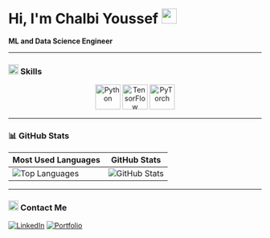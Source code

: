 

# Hi, I'm Chalbi Youssef <img src="https://media.giphy.com/media/hvRJCLFzcasrR4ia7z/giphy.gif" width="30px">

**ML and Data Science Engineer**

---

### <img src="https://img.icons8.com/emoji/48/000000/magic-wand-emoji.png" width="20"/> Skills

<p align="center">
  <img src="https://your-gif-link.com/python.gif" alt="Python" width="50"/>
  <img src="https://your-gif-link.com/tensorflow.gif" alt="TensorFlow" width="50"/>
  <img src="https://your-gif-link.com/pytorch.gif" alt="PyTorch" width="50"/>
</p>

---

### 📊 GitHub Stats

| Most Used Languages | GitHub Stats |
|---------------------|--------------|
| ![Top Languages](https://github-readme-stats.vercel.app/api/top-langs/?ChYoussef02=ChYoussef02&layout=compact&theme=dark) | ![GitHub Stats](https://github-readme-stats.vercel.app/api?ChYoussef02=ChYoussef02&show_icons=true&theme=dark) |

---

### <img src="https://img.icons8.com/emoji/48/000000/laptop-emoji.png" width="20"/> Contact Me

[![LinkedIn](https://img.shields.io/badge/LinkedIn-youssef-chalbi-blue?logo=linkedin&style=for-the-badge)](https://linkedin.com/in/https://www.linkedin.com/in/youssef-chalbi-0584a9182/)
[![Portfolio](https://img.shields.io/badge/Portfolio-Visit-red?style=for-the-badge)](https://yourwebsite.com)
